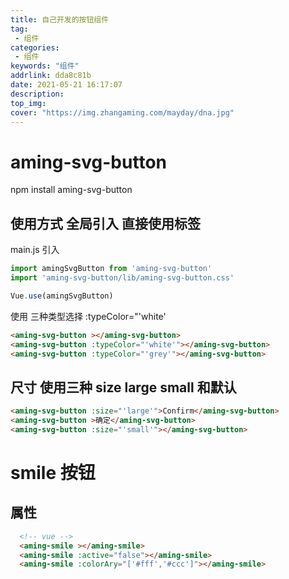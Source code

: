 ```yaml
---
title: 自己开发的按钮组件
tag:
 - 组件
categories:
 - 组件
keywords: "组件"
addrlink: dda8c81b
date: 2021-05-21 16:17:07
description:
top_img:
cover: "https://img.zhangaming.com/mayday/dna.jpg"
---
```

# aming-svg-button

npm install aming-svg-button

## 使用方式 全局引入 直接使用标签

main.js 引入
```js
import amingSvgButton from 'aming-svg-button'
import 'aming-svg-button/lib/aming-svg-button.css'

Vue.use(amingSvgButton)
```

使用 三种类型选择  :typeColor="'white'
```html
<aming-svg-button ></aming-svg-button>
<aming-svg-button :typeColor="'white'"></aming-svg-button>
<aming-svg-button :typeColor="'grey'"></aming-svg-button>
```

## 尺寸 使用三种 size  large small 和默认

```html
<aming-svg-button :size="'large'">Confirm</aming-svg-button>
<aming-svg-button >确定</aming-svg-button>
<aming-svg-button :size="'small'"></aming-svg-button>
```

# smile 按钮

## 属性

```html 提供active 关闭点击动一下  和颜色数组
  <!-- vue -->
  <aming-smile ></aming-smile>
  <aming-smile :active="false"></aming-smile>
  <aming-smile :colorAry="['#fff','#ccc']"></aming-smile>
```